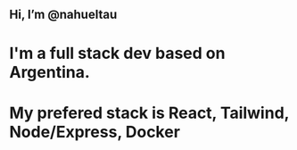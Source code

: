 ## Hi, I’m @nahueltau
# I'm a full stack dev based on Argentina.
# My prefered stack is React, Tailwind, Node/Express, Docker


<!---
nahueltau/nahueltau is a ✨ special ✨ repository because its `README.md` (this file) appears on your GitHub profile.
You can click the Preview link to take a look at your changes.
--->
